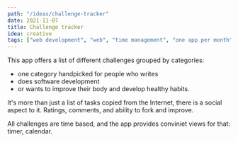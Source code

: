 ```yaml
---
path: "/ideas/challenge-tracker"
date: 2021-11-07
title: Challenge tracker
idea: creative
tags: ["web development", "web", "time management", "one app per month"]
---
```


This app offers a list of different challenges grouped by categories:

- one category handpicked for people who writes
- does software development
- or wants to improve their body and develop healthy habits.

It's more than just a list of tasks copied from the Internet, there is a social aspect to it. Ratings, comments, and ability to fork and improve.

All challenges are time based, and the app provides conviniet views for that: timer, calendar.